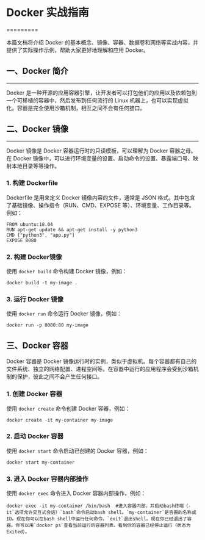 # Docker 实战指南
=========

本篇文档将介绍 Docker 的基本概念、镜像、容器、数据卷和网络等实战内容，并提供了实际操作示例，帮助大家更好地理解和应用 Docker。

## 一、Docker 简介
--------

Docker 是一种开源的应用容器引擎，让开发者可以打包他们的应用以及依赖包到一个可移植的容器中，然后发布到任何流行的 Linux 机器上，也可以实现虚拟化。容器是完全使用沙箱机制，相互之间不会有任何接口。

## 二、Docker 镜像
--------

Docker 镜像是 Docker 容器运行时的只读模板，可以理解为 Docker 容器之母。在 Docker 镜像中，可以进行环境变量的设置、启动命令的设置、暴露端口号、映射本地目录等等操作。

### 1. 构建 Dockerfile

Dockerfile 是用来定义 Docker 镜像内容的文件，通常是 JSON 格式。其中包含了基础镜像、操作指令（RUN、CMD、EXPOSE 等）、环境变量、工作目录等。例如：

```
FROM ubuntu:18.04
RUN apt-get update && apt-get install -y python3
CMD ["python3", "app.py"]
EXPOSE 8080
```

### 2. 构建 Docker镜像

使用 `docker build` 命令构建 Docker 镜像，例如：

```shell
docker build -t my-image .
```

### 3. 运行 Docker 镜像

使用 `docker run` 命令运行 Docker 镜像，例如：

```shell
docker run -p 8080:80 my-image
```

三、Docker 容器
--------

Docker 容器是 Docker 镜像运行时的实例，类似于虚拟机。每个容器都有自己的文件系统、独立的网络配置、进程空间等。在容器中运行的应用程序会受到沙箱机制的保护，彼此之间不会产生任何接口。

### 1. 创建 Docker 容器

使用 `docker create` 命令创建 Docker 容器，例如：

```shell
docker create -it my-container my-image
```

### 2. 启动 Docker 容器

使用 `docker start` 命令启动已创建的 Docker 容器，例如：

```shell
docker start my-container
```

### 3. 进入 Docker 容器内部操作

使用 `docker exec` 命令进入 Docker 容器内部操作，例如：

```shell
docker exec -it my-container /bin/bash  #进入容器内部，并启动bash终端（-it`选项允许交互式会话）`bash`命令启动bash shell。`my-container`是容器的名称或ID。现在你可以在bash shell中运行任何命令。`exit`退出shell。现在你已经退出了容器。你可以用`docker ps`查看当前运行的容器列表。看到你的容器已经停止运行（状态为Exited）。
